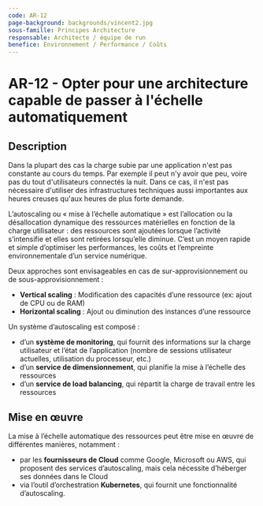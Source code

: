 ```yaml
---
code: AR-12
page-background: backgrounds/vincent2.jpg
sous-famille: Principes Architecture 
responsable: Architecte / équipe de run
benefice: Environnement / Performance / Coûts
---
```

# AR-12 - Opter pour une architecture capable de passer à l'échelle automatiquement

## Description

Dans la plupart des cas la charge subie par une application n'est pas constante au cours du temps. Par exemple il peut n'y avoir que peu, voire pas du tout d'utilisateurs connectés la nuit. Dans ce cas, il n'est pas nécessaire d'utiliser des infrastructures techniques aussi importantes aux heures creuses qu'aux heures de plus forte demande.

L’autoscaling ou « mise à l’échelle automatique » est l’allocation ou la désallocation dynamique des ressources matérielles en fonction de la charge utilisateur : des ressources sont ajoutées lorsque l’activité s’intensifie et elles sont retirées lorsqu’elle diminue. C’est un moyen rapide et simple d’optimiser les performances, les coûts et l’empreinte environnementale d’un service numérique.

Deux approches sont envisageables en cas de sur-approvisionnement ou de sous-approvisionnement :

- **Vertical scaling** : Modification des capacités d’une ressource (ex: ajout de CPU ou de RAM)
- **Horizontal scaling** : Ajout ou diminution des instances d’une ressource

Un système d’autoscaling est composé :

- d’un **système de monitoring**, qui fournit des informations sur la charge utilisateur et l’état de l’application (nombre de sessions utilisateur actuelles, utilisation du processeur, etc.)
- d’un **service de dimensionnement**, qui planifie la mise à l’échelle des ressources 
- d’un **service de load balancing**, qui répartit la charge de travail entre les ressources

## Mise en œuvre

La mise à l’échelle automatique des ressources peut être mise en œuvre de différentes manières, notamment :

- par les **fournisseurs de Cloud** comme Google, Microsoft ou AWS, qui proposent des services d’autoscaling, mais cela nécessite d’héberger ses données dans le Cloud
- via l’outil d’orchestration **Kubernetes**, qui fournit une fonctionnalité d’autoscaling.